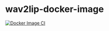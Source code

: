 # wav2lip-docker-image

[![Docker Image CI](https://github.com/zuojianghua/wav2lip-docker-image/actions/workflows/docker-image.yml/badge.svg)](https://github.com/zuojianghua/wav2lip-docker-image/actions/workflows/docker-image.yml)
